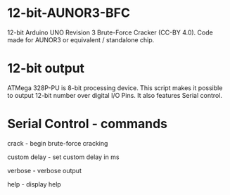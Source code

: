 # 12-bit-AUNOR3-BFC
12-bit Arduino UNO Revision 3 Brute-Force Cracker (CC-BY 4.0). Code made for AUNOR3 or equivalent / standalone chip.

# 12-bit output
ATMega 328P-PU is 8-bit processing device. This script makes it possible to output 12-bit number over digital I/O Pins. It also features Serial control.

# Serial Control - commands
crack - begin brute-force cracking

custom delay - set custom delay in ms

verbose - verbose output 

help - display help
